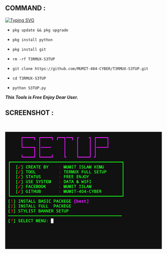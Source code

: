 ## COMMAND :

[![Typing SVG](https://readme-typing-svg.demolab.com?font=Fira+Code&pause=1000&color=FF2C10&background=31FF9400&width=435&lines=Termux+Full+Setup+Tool+Enjoy+Guys%F0%9F%A4%9F)](https://git.io/typing-svg)

* `pkg update && pkg upgrade`

* `pkg install python`

* `pkg install git`

* `rm -rf T3RMUX-S3TUP `

* `git clone https://github.com/MUMIT-404-CYBER/T3RMUX-S3TUP.git `

* `cd T3RMUX-S3TUP`

* `python S3TUP.py`


___This Tools is Free Enjoy Dear User.___</br>

## SCREENSHOT :
<br>
<p align="center">
<img src="__scr__/set.jpg"/>
</p>
